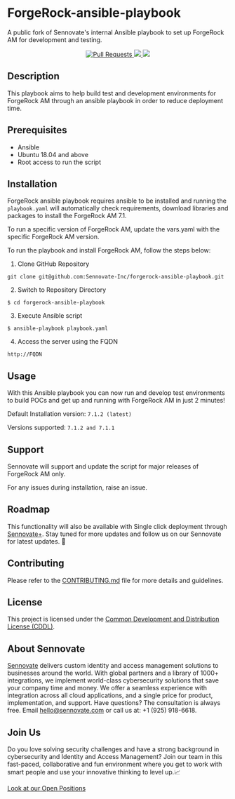 # ForgeRock-ansible-playbook

A public fork of Sennovate's internal Ansible playbook to set up ForgeRock AM for development and testing.

<p align="center">
  <a href=" https://github.com/Sennovate-Inc/forgerock-ansible-playbook/pulls">
    <img src="https://img.shields.io/badge/PRs-welcome-brightgreen.svg?longCache=true" alt="Pull Requests">
  </a>
  <a href="https://twitter.com/Sennovate" target="_blank">
    <img src="https://img.shields.io/twitter/follow/Sennovate.svg?logo=twitter">
    </a>
  <a href="https://plus.sennovate.com?utm_source=gh" target="_blank">
    <img src="https://hits.seeyoufarm.com/api/count/incr/badge.svg?url=https%3A%2F%2Fgithub.com%2FSennovate-Inc%2Fforgerock-ansible-playbook&count_bg=%2379C83D&title_bg=%23555555&icon=&icon_color=%23E7E7E7&title=Visits&edge_flat=false">
    </a>
</p>

## Description
This playbook aims to help build test and development environments for ForgeRock AM through an ansible playbook in order to reduce deployment time.

## Prerequisites

- Ansible
- Ubuntu 18.04 and above
- Root access to run the script

## Installation

ForgeRock ansible playbook requires ansible to be installed and running the `playbook.yaml` will automatically check requirements, download libraries and packages to install the ForgeRock AM 7.1.

To run a specific version of ForgeRock AM, update the vars.yaml with the specific ForgeRock AM version.

To run the playbook and install ForgeRock AM, follow the steps below:

1. Clone GitHub Repository
```
git clone git@github.com:Sennovate-Inc/forgerock-ansible-playbook.git
```
2. Switch to Repository Directory
```
$ cd forgerock-ansible-playbook
```
3. Execute Ansible script
```
$ ansible-playbook playbook.yaml
```
4. Access the server using the FQDN
```
http://FQDN 
```

## Usage

With this Ansible playbook you can now run and develop test environments to build POCs and get up and running with ForgeRock AM in just 2 minutes!

Default Installation version: `7.1.2 (latest)`

Versions supported: `7.1.2 and 7.1.1`

## Support

Sennovate will support and update the script for major releases of ForgeRock AM only.

For any issues during installation, raise an issue.

## Roadmap

This functionality will also be available with Single click deployment through [Sennovate+](https://www.plus.sennovate.com). Stay tuned for more updates and follow us on our Sennovate for latest updates. 👀 

## Contributing

Please refer to the [CONTRIBUTING.md](CONTRIBUTING.md) file for more details and guidelines.

## License

This project is licensed under the [Common Development and Distribution License (CDDL)](LICENSE).

## About Sennovate

[Sennovate](https://sennovate.com/) delivers custom identity and access management solutions to businesses around the world. With global partners and a library of 1000+ integrations, we implement world-class cybersecurity solutions that save your company time and money. We offer a seamless experience with integration across all cloud applications, and a single price for product, implementation, and support. Have questions? The consultation is always free. Email hello@sennovate.com or call us at: +1 (925) 918-6618.

## Join Us

Do you love solving security challenges and have a strong background in cybersecurity and Identity and Access Management?
Join our team in this fast-paced, collaborative and fun environment where you get to work with smart people and use your innovative thinking to level up.📈

[Look at our Open Positions](https://sennovate.com/careers/)
